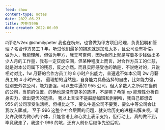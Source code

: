 ```yaml
---
feed: show
content-type: notes
date: 2022-06-23
title: 内卷与996
date created: 2022-06-09
---
```

#评论/v2ex
@shmilypeter 我也在杭州，也曾做为甲方项目经理，负责招聘和管理 7 名合作方员工 1 年。听过他们最多的抱怨就是加班太多，且公司没有补偿。做为人，我能理解，但做为甲方，我无可奈何，因为合同上就是写着多少钱做出多少人月的工作量，我有一定灰度空间，但某种程度上而言，对合作方员工的仁慈，就是对本公司属下的残忍，反之亦然。而且实际感受也的确是，不说绝对的，只说相对对比，1w 月薪的合作方员工的 8 小时产出能力，普遍远不如本公司 2w 月薪员工的 4 小时产出。
最理想的当然是，自身能力具备选择的自由，比如能力强，就别去外包公司，能力更强，可以去牛逼的 955 公司。但大多数人之所以在当前的公司，当前的位置，的确也是没有更多的选择，不是嘛？希望 op 能理性分析自身实力，做出更优的选择。
我以上言论不是鼓励加班和剥削哈，我自己都想去 955 的公司享受生活呢，但相比之下，要么牛逼公司不要我，要么中等公司会让我收入骤减。
至于 996 这整个社会层面的问题，就交给历史的进程去解决呗。请允许我做为微小的个体，只能言语上和心灵上表示支持，但行动上，真的做不到，毕竟我走了，我这个 996 的坑，还有人前仆后继争先恐后呢。
